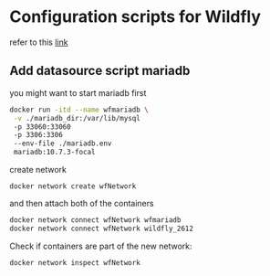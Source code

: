 # Configuration scripts for Wildfly

refer to this [link](https://doc.primekey.com/signserver511/signserver-installation/application-server-setup/wildfly-24-and-jboss-eap-7-4)


## Add datasource script mariadb

you might want to start mariadb first

```sh
docker run -itd --name wfmariadb \
 -v ./mariadb_dir:/var/lib/mysql
 -p 33060:33060
 -p 3306:3306
 --env-file ./mariadb.env
 mariadb:10.7.3-focal
```

create network 

`docker network create wfNetwork`

and then attach both of the containers

```sh
docker network connect wfNetwork wfmariadb
docker network connect wfNetwork wildfly_2612 
```

Check if containers are part of the new network:

`docker network inspect wfNetwork`
